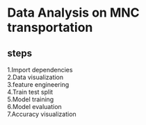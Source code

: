 # Data Analysis on MNC transportation

## steps 
1.Import dependencies<br>
2.Data visualization<br>
3.feature engineering<br>
4.Train test split<br>
5.Model training<br>
6.Model evaluation<br>
7.Accuracy visualization<br>

